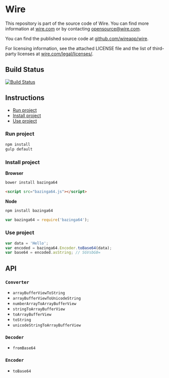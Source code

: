 # Wire

This repository is part of the source code of Wire. You can find more information at [wire.com](https://wire.com) or by contacting opensource@wire.com.

You can find the published source code at [github.com/wireapp/wire](https://github.com/wireapp/wire).

For licensing information, see the attached LICENSE file and the list of third-party licenses at [wire.com/legal/licenses/](https://wire.com/legal/licenses/).

## Build Status

[![Build Status](https://travis-ci.org/wireapp/bazinga64.svg?branch=master)](https://travis-ci.org/wireapp/bazinga64)

## Instructions

- [Run project](#run-project)
- [Install project](#install-project)
- [Use project](#use-project)

### Run project

```bash
npm install
gulp default
```

### Install project

**Browser**

```bash
bower install bazinga64
```

```html
<script src="bazinga64.js"></script>
```

**Node**

```bash
npm install bazinga64
```

```javascript
var bazinga64 = require('bazinga64');
```

### Use project

```javascript
var data = 'Hello';
var encoded = bazinga64.Encoder.toBase64(data);
var base64 = encoded.asString; // SGVsbG8=
```

## API

### `Converter`

- `arrayBufferViewToString`
- `arrayBufferViewToUnicodeString`
- `numberArrayToArrayBufferView`
- `stringToArrayBufferView`
- `toArrayBufferView`
- `toString`
- `unicodeStringToArrayBufferView`

### `Decoder`

- `fromBase64`

### `Encoder`

- `toBase64`
